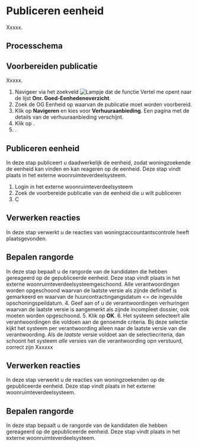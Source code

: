 # Publiceren eenheid

Xxxxx.   


## Processchema

## Voorbereiden publicatie  

Xxxxx. 

1. Navigeer via het zoekveld ![Lampje dat de functie Vertel me opent](https://docs.microsoft.com/nl-NL/dynamics365/business-central/media/ui-search/search_small.png "Vertel me wat u wilt doen") naar de lijst **Onr. Goed-Eenhedenoverzicht**.
2. Zoek de OG Eenheid op waarvan de publicatie moet worden voorbereid.
3. Klik op **Navigeren** en kies voor **Verhuuraanbieding**.  Een pagina met de details van de verhuuraanbieding verschijnt. 
4. Klik op . 
5. . 
 

## Publiceren eenheid 

In deze stap publiceert u daadwerkelijk de eenheid, zodat woningzoekende de eenheid kan vinden en kan reageren op de eenheid. Deze stap vindt plaats in het externe woonruimteverdeelsysteem.  

1. Login in het externe woonruimteverdeelsysteem 
2. Zoek de voorbereide publicatie van de eenheid die u wilt publiceren 
3. C 


## Verwerken reacties  

In deze stap verwerkt u de reacties van woningzaccountantscontrole heeft plaatsgevonden. 
 


## Bepalen rangorde  

In deze stap bepaalt u de rangorde van de kandidaten die hebben gereageerd op de gepubliceerde eenheid. Deze stap vindt plaats in het externe woonruimteverdeelsysteemgeschoond. Alle verantwoordingen worden opgeschoond waarvan de laatste versie als zijnde definitief is gemarkeerd en waarvan de huurcontractingangsdatum <= de ingevulde opschoningspeildatum. 
4. Geef aan of u de verantwoordingen verhuringen waarvan de laatste versie is aangemerkt als zijnde incompleet dossier, ook moeten worden opgeschoond. 
5. Klik op **OK**. 
6. Het systeem selecteert alle verantwoordingen die voldoen aan de genoemde criteria. Bij deze selectie kijkt het systeem per verantwoording alleen naar de laatste versie van die verantwoording. Als de *laatste* versie voldoet aan de selectiecriteria, dan schoont het systeem *alle* versies van die verantwoording opn verstuurd, correct zijn Xxxxxx 


## Verwerken reacties  

In deze stap verwerkt u de reacties van woningzoekenden op de gepubliceerde eenheid. Deze stap vindt plaats in het externe woonruimteverdeelsysteem. 


## Bepalen rangorde  

In deze stap bepaalt u de rangorde van de kandidaten die hebben gereageerd op de gepubliceerde eenheid. Deze stap vindt plaats in het externe woonruimteverdeelsysteem. 

<!--stackedit_data:
eyJoaXN0b3J5IjpbMzQzNjg4MTk3LDE3MzAyNTI0NTgsMTc4Nj
g5MDg2LC0yMDAwOTI3NDExLC01MDMzMzAwMDZdfQ==
-->